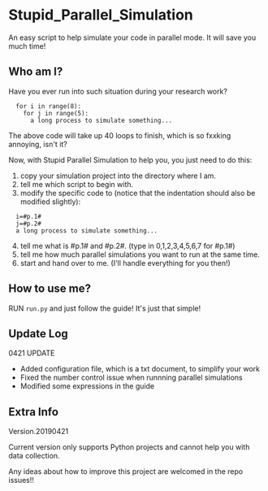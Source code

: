 # Stupid_Parallel_Simulation
An easy script to help simulate your code in parallel mode. It will save you much time!

## Who am I?
Have you ever run into such situation during your research work?
```
  for i in range(8):
    for j in range(5):
      a long process to simulate something...
```
The above code will take up 40 loops to finish, which is so fxxking annoying, isn't it?

Now, with Stupid Parallel Simulation to help you, you just need to do this:

1. copy your simulation project into the directory where I am.
2. tell me which script to begin with.
3. modify the specific code to (notice that the indentation should also be modified slightly):
```
  i=#p.1#
  j=#p.2#
  a long process to simulate something...
```
4. tell me what is #p.1# and #p.2#. (type in 0,1,2,3,4,5,6,7 for #p.1#)
5. tell me how much parallel simulations you want to run at the same time.
6. start and hand over to me. (I'll handle everything for you then!)

## How to use me?
RUN `run.py` and just follow the guide! It's just that simple!

## Update Log
0421 UPDATE
- Added configuration file, which is a txt document, to simplify your work
- Fixed the number control issue when runnning parallel simulations
- Modified some expressions in the guide

## Extra Info
Version.20190421

Current version only supports Python projects and cannot help you with data collection.

Any ideas about how to improve this project are welcomed in the repo issues!!
